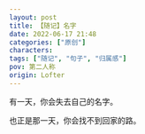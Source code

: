 ```yaml
---
layout: post
title: 【随记】名字
date: 2022-06-17 21:48
categories: ["原创"]
characters: 
tags: ["随记", "句子", "归属感"]
pov: 第二人称
origin: Lofter
---
```


有一天，你会失去自己的名字。

也正是那一天，你会找不到回家的路。
